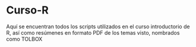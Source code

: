 # Curso-R
Aquí se encuentran todos los scripts utilizados en el curso introductorio de R, así como resúmenes en formato PDF de los temas visto, nombrados como TOLBOX
